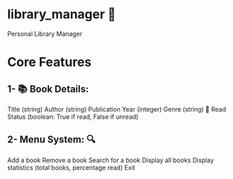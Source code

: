 # library_manager 🚀
Personal Library Manager
# Core Features 
## 1- 📚 Book Details:
Title (string)
Author (string)
Publication Year (integer)
Genre (string)
📂 Read Status (boolean: True if read, False if unread)
## 2- Menu System: 🔍
Add a book
Remove a book
Search for a book
Display all books
Display statistics (total books, percentage read)
Exit
